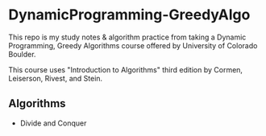 # DynamicProgramming-GreedyAlgo

This repo is my study notes & algorithm practice from taking a Dynamic Programming, Greedy Algorithms course offered by University of Colorado Boulder. 

This course uses "Introduction to Algorithms" third edition by Cormen, Leiserson, Rivest, and Stein. 

## Algorithms 

- Divide and Conquer